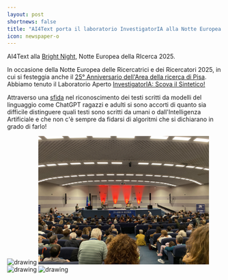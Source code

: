```yaml
---
layout: post
shortnews: false
title: "AI4Text porta il laboratorio InvestigatorIA alla Notte Europea della Ricerca"
icon: newspaper-o
---
```


<!-- Hosting a <a href="https://www.isti.cnr.it/it/comunicazioni/seminari/289/From_Classics_to_Circuits:_Building_and_Explaining_Multilingual_Language_Models">talk</a> by visting Ph.D. student <a href="https://www.cl.uni-heidelberg.de/nlpgroup/person/riemenschneider">Frederick Riemenschneider</a> from Heidelberg University on mechanistic interpretability in multilingual language models and language modeling for ancient languages. -->

AI4Text alla [Bright Night](https://bright-night.it/), Notte Europea della RIcerca 2025.

In occasione della Notte Europea delle Ricercatrici e dei Ricercatori 2025, in cui si festeggia anche il [25° Anniversario dell'Area della ricerca di Pisa](https://nottedeiricercatori.pisa.it/). Abbiamo tenuto il Laboratorio Aperto [InvestigatorIA: Scova il Sintetico!](https://nottedeiricercatori.pisa.it/2025/09/09/investigatoria-scova-il-sintetico/)

Attraverso una [sfida](https://www.esuli.it/projects/spot_the_ai.html) nel riconoscimento dei testi scritti da modelli del linguaggio come ChatGPT ragazzi e adulti si sono accorti di quanto sia difficile distinguere quali testi sono scritti da umani o dall'Intelligenza Artificiale e che non c'è sempre da fidarsi di algoritmi che si dichiarano in grado di farlo!


<img src="/img/bright_night/IMG_0237.png" alt="drawing" width="400"/>
<img src="/img/bright_night/camphoto_684387517.JPEG" alt="drawing" width="400"/>

<img src="/img/bright_night/IMG_0236.png" alt="drawing" width="400"/>
<img src="/img/bright_night/IMG_0238.png" alt="drawing" width="400"/>

<!-- ![](/img/bright_night/IMG_0237.png) -->